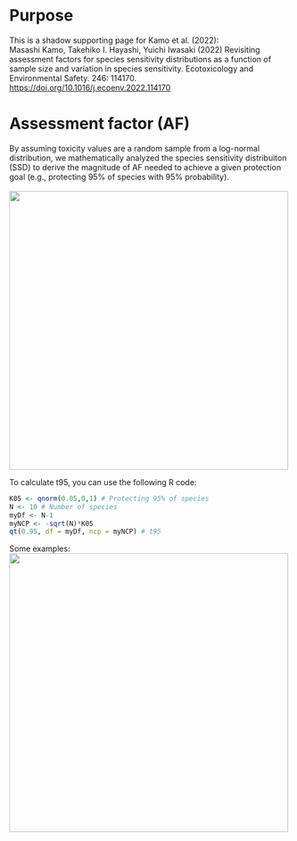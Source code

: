 # Purpose
This is a shadow supporting page for Kamo et al. (2022):
<br>
Masashi Kamo, Takehiko I. Hayashi, Yuichi Iwasaki (2022) Revisiting assessment factors for species sensitivity distributions as a function of sample size and variation in species sensitivity. Ecotoxicology and Environmental Safety. 246: 114170. https://doi.org/10.1016/j.ecoenv.2022.114170

# Assessment factor (AF)
By assuming toxicity values are a random sample from a log-normal distribution, we mathematically analyzed the species sensitivity distribuiton (SSD) to derive the magnitude of AF needed to achieve a given protection goal (e.g., protecting 95% of species with 95% probability). 
<br><br>
<img src="https://github.com/user-attachments/assets/e16c3f15-4c70-46f5-a3e9-d1ebf9152047" width="500">



To calculate t95, you can use the following R code:

```r
K05 <- qnorm(0.05,0,1) # Protecting 95% of species
N <- 10 # Number of species
myDf <- N-1
myNCP <- -sqrt(N)*K05
qt(0.95, df = myDf, ncp = myNCP) # t95
```
Some examples:
<img src="https://github.com/user-attachments/assets/b7484928-2286-4d2d-8570-d355fc47a7f2" width="500">

